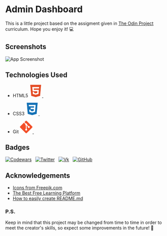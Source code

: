 # Admin Dashboard

This is a little project based on the assigment given in [The Odin Project](https://www.theodinproject.com/lessons/node-path-intermediate-html-and-css-admin-dashboard) curriculum. Hope you enjoy it! :computer:

## Screenshots

![App Screenshot]()

## Technologies Used

<!--
<a href="https://developer.mozilla.org/en-US/docs/Web/JavaScript" target="_blank" rel="noreferrer"> <img src="https://raw.githubusercontent.com/devicons/devicon/master/icons/javascript/javascript-original.svg" alt="javascript" width="30" height="30"/> </a> &emsp; -->

- HTML5
  <a href="https://developer.mozilla.org/ru/docs/Web/HTML" target="_blank" rel="noreferrer"> <img src="https://github.com/devicons/devicon/blob/1119b9f84c0290e0f0b38982099a2bd027a48bf1/icons/html5/html5-plain.svg" alt="html" width="40" height="40"/> </a> &ensp;

- CSS3
  <a href="https://developer.mozilla.org/ru/docs/Learn/Getting_started_with_the_web/CSS_basics" target="_blank" rel="noreferrer"> <img src="https://github.com/devicons/devicon/blob/1119b9f84c0290e0f0b38982099a2bd027a48bf1/icons/css3/css3-plain.svg" alt="css" width="40" height="40"/> </a> &ensp;

- Git
  <a href="https://git-scm.com/" target="_blank" rel="noreferrer"> <img src="https://github.com/devicons/devicon/blob/1119b9f84c0290e0f0b38982099a2bd027a48bf1/icons/git/git-plain.svg" alt="git" width="40" height="40"/> </a> &ensp;

## Badges

[![Codewars](https://img.shields.io/badge/Codewars-grinushka-red)](https://www.codewars.com/users/grinushka)
&nbsp;
[![Twitter](https://img.shields.io/twitter/follow/grinushka)](https://twitter.com/grinushka)
&nbsp;
[![Vk](https://img.shields.io/badge/Vk-follow-blue)](https://vk.com/grinushka)
&nbsp;
[![GitHub](https://img.shields.io/github/followers/grinushka?style=social)](https://github.com/grinushka)

## Acknowledgements

- [Icons from Freepik.com](www.freepik.com/vectors/portrait-illustration)
- [The Best Free Learning Platform](https://www.theodinproject.com/lessons/node-path-intermediate-html-and-css-admin-dashboard)
- [How to easily create README.md](https://readme.so/)

### P.S.

Keep in mind that this project may be changed from time to time in order to meet the creator's skills, so expect some improvements in the future! :slightly_smiling_face:
